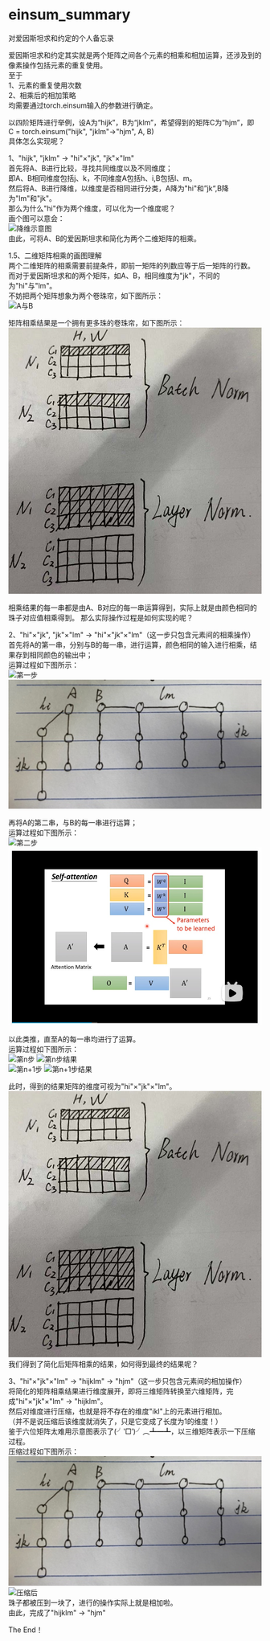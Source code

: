 # einsum_summary
对爱因斯坦求和约定的个人备忘录

爱因斯坦求和约定其实就是两个矩阵之间各个元素的相乘和相加运算，还涉及到的像素操作包括元素的重复使用。  
至于  
1、元素的重复使用次数  
2、相乘后的相加策略  
均需要通过torch.einsum输入的参数进行确定。  

以四阶矩阵进行举例，设A为“hijk”，B为“jklm”，希望得到的矩阵C为“hjm”，即  
C = torch.einsum("hijk", "jklm"->"hjm", A, B)  
具体怎么实现呢？  

1、"hijk", "jklm" -> "hi"×"jk", "jk"×"lm"  
首先将A、B进行比较，寻找共同维度以及不同维度；  
即A、B相同维度包括j、k，不同维度A包括h、i,B包括l、m。  
然后将A、B进行降维，以维度是否相同进行分类，A降为"hi"和”jk“,B降为"lm"和"jk"。  
那么为什么"hi"作为两个维度，可以化为一个维度呢？  
画个图可以意会：  
![降维示意图](/img/0.jpg)    
由此，可将A、B的爱因斯坦求和简化为两个二维矩阵的相乘。  

1.5、二维矩阵相乘的画图理解  
两个二维矩阵的相乘需要前提条件，即前一矩阵的列数应等于后一矩阵的行数。  
而对于爱因斯坦求和的两个矩阵，如A、B，相同维度为"jk"，不同的为"hi"与"lm"。  
不妨把两个矩阵想象为两个卷珠帘，如下图所示：  
![A与B](/img/1.jpg)  

矩阵相乘结果是一个拥有更多珠的卷珠帘，如下图所示：  
![A与B相乘结果，其实一眼就看出它跟AB的关系有木有！](/img/1-1.jpg)  

相乘结果的每一串都是由A、B对应的每一串运算得到，实际上就是由颜色相同的珠子对应值相乘得到。 
那么实际操作过程是如何实现的呢？  

2、"hi"×"jk", "jk"×"lm" -> "hi"×"jk"×"lm"（这一步只包含元素间的相乘操作）  
首先将A的第一串，分别与B的每一串，进行运算，颜色相同的输入进行相乘，结果存到相同颜色的输出中；  
运算过程如下图所示：  
![第一步](/img/2.jpg) ![第一步结果](/img/2-1.jpg)  

再将A的第二串，与B的每一串进行运算；  
运算过程如下图所示：  
![第二步](/img/3.jpg) ![第二步结果](/img/3-1.jpg)  

以此类推，直至A的每一串均进行了运算。  
运算过程如下图所示：  
![第n步](/img/4.jpg) ![第n步结果](/img/4-1.jpg)  
![第n+1步](/img/5.jpg) ![第n+1步结果](/img/5-1.jpg)  

此时，得到的结果矩阵的维度可视为"hi"×"jk"×"lm"。    
![前后为"hi"，上下为"jk"，左右为"lm"](/img/1-1.jpg)  
我们得到了简化后矩阵相乘的结果，如何得到最终的结果呢？  

3、"hi"×"jk"×"lm" -> "hijklm" -> "hjm"（这一步只包含元素间的相加操作）    
将简化的矩阵相乘结果进行维度展开，即将三维矩阵转换至六维矩阵，完成"hi"×"jk"×"lm" -> "hijklm"。  
然后对维度进行压缩，也就是将不存在的维度"ikl"上的元素进行相加。  
（并不是说压缩后该维度就消失了，只是它变成了长度为1的维度！）  
鉴于六位矩阵太难用示意图表示了(╯‵□′)╯︵┻━┻，以三维矩阵表示一下压缩过程。  
压缩过程如下图所示：  
![压缩前](/img/2-1.jpg) ![压缩后](/img/6.jpg)    
珠子都被压到一块了，进行的操作实际上就是相加啦。  
由此，完成了"hijklm" -> "hjm"  

The End！

